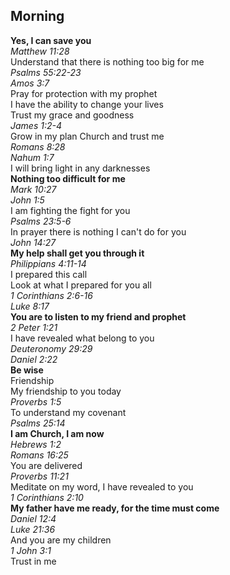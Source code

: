 ## Morning

**Yes, I can save you**  
_Matthew 11:28_  
Understand that there is nothing too big for me  
_Psalms 55:22-23_  
_Amos 3:7_  
Pray for protection with my prophet  
I have the ability to change your lives  
Trust my grace and goodness  
_James 1:2-4_  
Grow in my plan Church and trust me  
_Romans 8:28_  
_Nahum 1:7_  
I will bring light in any darknesses  
**Nothing too difficult for me**  
_Mark 10:27_  
_John 1:5_  
I am fighting the fight for you  
_Psalms 23:5-6_  
In prayer there is nothing I can't do for you  
_John 14:27_  
**My help shall get you through it**  
_Philippians 4:11-14_  
I prepared this call  
Look at what I prepared for you all  
_1 Corinthians 2:6-16_  
_Luke 8:17_  
**You are to listen to my friend and prophet**  
_2 Peter 1:21_  
I have revealed what belong to you  
_Deuteronomy 29:29_  
_Daniel 2:22_  
**Be wise**  
Friendship  
My friendship to you today  
_Proverbs 1:5_  
To understand my covenant  
_Psalms 25:14_  
**I am Church, I am now**  
_Hebrews 1:2_  
_Romans 16:25_  
You are delivered  
_Proverbs 11:21_  
Meditate on my word, I have revealed to you  
_1 Corinthians 2:10_  
**My father have me ready, for the time must come**  
_Daniel 12:4_  
_Luke 21:36_  
And you are my children  
_1 John 3:1_  
Trust in me  

